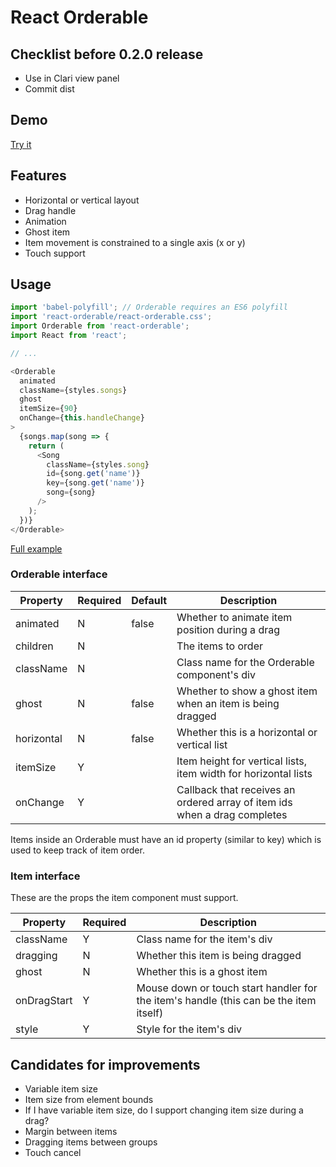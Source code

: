 # React Orderable
## Checklist before 0.2.0 release
- Use in Clari view panel
- Commit dist

## Demo
[Try it](http://clariussystems.github.io/react-orderable)

## Features
- Horizontal or vertical layout
- Drag handle
- Animation
- Ghost item
- Item movement is constrained to a single axis (x or y)
- Touch support

## Usage
```javascript
import 'babel-polyfill'; // Orderable requires an ES6 polyfill
import 'react-orderable/react-orderable.css';
import Orderable from 'react-orderable';
import React from 'react';

// ...

<Orderable
  animated
  className={styles.songs}
  ghost
  itemSize={90}
  onChange={this.handleChange}
>
  {songs.map(song => {
    return (
      <Song
        className={styles.song}
        id={song.get('name')}
        key={song.get('name')}
        song={song}
      />
    );
  })}
</Orderable>
```

[Full example](https://github.com/clariussystems/react-orderable/blob/master/app/welcome/containers/Welcome.js)

### Orderable interface

| Property | Required | Default | Description |
| --- | --- | --- | --- |
| animated | N | false | Whether to animate item position during a drag |
| children | N | | The items to order |
| className | N | | Class name for the Orderable component's div |
| ghost | N | false | Whether to show a ghost item when an item is being dragged |
| horizontal | N | false | Whether this is a horizontal or vertical list |
| itemSize | Y | | Item height for vertical lists, item width for horizontal lists |
| onChange | Y | | Callback that receives an ordered array of item ids when a drag completes |

Items inside an Orderable must have an id property (similar to key) which is used to keep track of item order.

### Item interface

These are the props the item component must support.

| Property | Required | Description |
| --- | --- | --- |
| className | Y | Class name for the item's div |
| dragging | N | Whether this item is being dragged |
| ghost | N | Whether this is a ghost item |
| onDragStart | Y | Mouse down or touch start handler for the item's handle (this can be the item itself) |
| style | Y | Style for the item's div |

## Candidates for improvements
- Variable item size
- Item size from element bounds
- If I have variable item size, do I support changing item size during a drag?
- Margin between items
- Dragging items between groups
- Touch cancel
